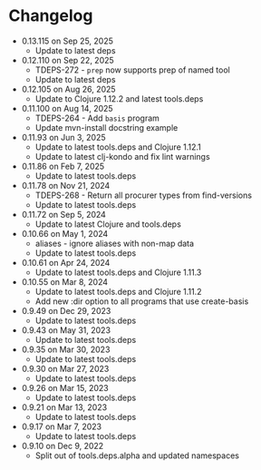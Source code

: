 Changelog
===========

* 0.13.115 on Sep 25, 2025
  * Update to latest deps
* 0.12.110 on Sep 22, 2025
  * TDEPS-272 - `prep` now supports prep of named tool
  * Update to latest deps
* 0.12.105 on Aug 26, 2025
  * Update to Clojure 1.12.2 and latest tools.deps
* 0.11.100 on Aug 14, 2025
  * TDEPS-264 - Add `basis` program
  * Update mvn-install docstring example
* 0.11.93 on Jun 3, 2025
  * Update to latest tools.deps and Clojure 1.12.1
  * Update to latest clj-kondo and fix lint warnings
* 0.11.86 on Feb 7, 2025
  * Update to latest tools.deps
* 0.11.78 on Nov 21, 2024
  * TDEPS-268 - Return all procurer types from find-versions
  * Update to latest tools.deps
* 0.11.72 on Sep 5, 2024
  * Update to latest Clojure and tools.deps
* 0.10.66 on May 1, 2024
  * aliases - ignore aliases with non-map data
  * Update to latest tools.deps
* 0.10.61 on Apr 24, 2024
  * Update to latest tools.deps and Clojure 1.11.3
* 0.10.55 on Mar 8, 2024
  * Update to latest tools.deps and Clojure 1.11.2
  * Add new :dir option to all programs that use create-basis
* 0.9.49 on Dec 29, 2023
  * Update to latest tools.deps
* 0.9.43 on May 31, 2023
  * Update to latest tools.deps
* 0.9.35 on Mar 30, 2023
  * Update to latest tools.deps
* 0.9.30 on Mar 27, 2023
  * Update to latest tools.deps
* 0.9.26 on Mar 15, 2023
  * Update to latest tools.deps
* 0.9.21 on Mar 13, 2023
  * Update to latest tools.deps
* 0.9.17 on Mar 7, 2023
  * Update to latest tools.deps
* 0.9.10 on Dec 9, 2022
  * Split out of tools.deps.alpha and updated namespaces

